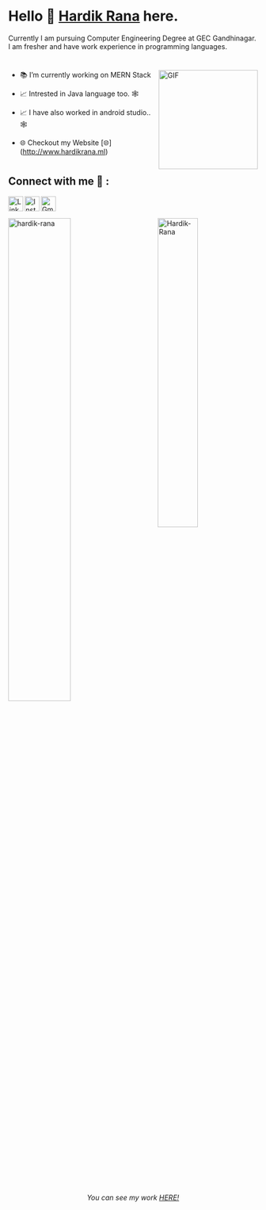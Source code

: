 # Hello 👋 [Hardik Rana](https://github.com/Hardik-Rana) here. 


Currently I am pursuing Computer Engineering Degree at GEC Gandhinagar. I am fresher and have work experience in programming languages. 
<br>
 #
<img align="right" height="200px" alt="GIF" src="https://i.pinimg.com/originals/e4/26/70/e426702edf874b181aced1e2fa5c6cde.gif" />

- 📚 I’m currently working on MERN Stack <br/>

- 📈 Intrested in Java language too. 🕸 <br/>

- 📈 I have also worked in android studio.. 🕸 <br/>

- 🌐 Checkout my Website [🌐] (http://www.hardikrana.ml)
#
## Connect with me 🤝 :


[<img align="left" alt="LinkedIn" width="30px" src="https://www.vectorlogo.zone/logos/linkedin/linkedin-tile.svg" />](https://www.linkedin.com/in/mr-hardik-rana-832345214)
[<img align="left" alt="Instagram" width="30px" src="https://www.vectorlogo.zone/logos/instagram/instagram-tile.svg" />](https://www.instagram.com/ranahardik360/)
[<img alt="Gmail" src="https://www.vectorlogo.zone/logos/gmail/gmail-tile.svg" width="30px">](mailto:ranahardik2207@gmail.com)
<br>
<p> <img src="https://github-readme-stats.vercel.app/api?username=Hardik-Rana&show_icons=true" alt="hardik-rana" width="50%"/> 
<img src="https://github-readme-stats.vercel.app/api/top-langs/?username=Hardik-Rana&layout=compact" alt="Hardik-Rana" align="right" width="40%"/> </p>


<p align="center">
<h6 align="center">You can see my work <a href="https://github.com/Hardik-Rana?tab=repositories"> HERE!</a></h6>
</p>
